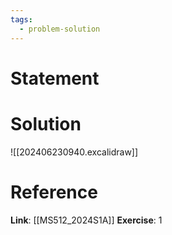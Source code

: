 ```yaml
---
tags:
  - problem-solution
---
```

# Statement 


# Solution
![[202406230940.excalidraw]]

# Reference
**Link**: [[MS512_2024S1A]]
**Exercise**: 1